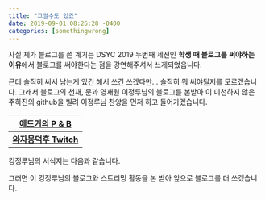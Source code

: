 ```yaml
---
title: "그럴수도 있죠"
date: 2019-09-01 08:26:28 -0400
categories: [somethingwrong]
---
```

사실 제가 블로그를 쓴 계기는 DSYC 2019 두번째 세션인 **학생 때 블로그를 써야하는 이유**에서 블로그를 써야한다는 점을 강연해주셔서 쓰게되었읍니다.

근데 솔직히 써서 남는게 있긴 해서 쓰긴 쓰겠다만... 솔직히 뭐 써야될지를 모르겠습니다. 그래서 블로그의 천재, 문과 영재원 이정루님의 블로그를 본받아 이 미천하지 않은 주하진의 github을 빌려 이정루님 찬양을 먼저 하고 들어가겠습니다.

| [에드거의 P & B](https://blog.naver.com/ljh040) |
| :---: |
| **[와자몽덕후 Twitch](https://www.twitch.tv/ljh040)** |

킹정루님의 서식지는 다음과 같습니다.

그러면 이 킹정루님의 블로그와 스트리밍 활동을 본 받아 앞으로 블로그를 더 쓰겠습니다.